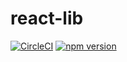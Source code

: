 # react-lib

[![CircleCI](https://circleci.com/gh/wuwenxing0912/react-ui-lib.svg?style=svg)](https://app.circleci.com/pipelines/github/wuwenxing0912/react-ui-lib)
[![npm version](https://badge.fury.io/js/react-ui-lib.0.svg)](https://badge.fury.io/js/react-ui-lib.0)